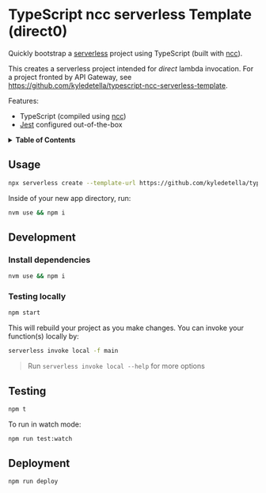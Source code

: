 # TypeScript ncc serverless Template (direct0)

Quickly bootstrap a [serverless](https://serverless.com) project using TypeScript (built with [ncc]()).

This creates a serverless project intended for _direct_ lambda invocation. For a project fronted by API Gateway, see https://github.com/kyledetella/typescript-ncc-serverless-template.

Features:

- TypeScript (compiled using [ncc](https://github.com/zeit/ncc))
- [Jest](https://jestjs.io/) configured out-of-the-box

<details>
<summary><strong>Table of Contents</strong></summary>

- [TypeScript ncc serverless Template (direct0)](#typescript-ncc-serverless-template-direct0)
  - [Usage](#usage)
  - [Development](#development)
    - [Install dependencies](#install-dependencies)
    - [Testing locally](#testing-locally)
  - [Testing](#testing)
  - [Deployment](#deployment)

</details>

## Usage

```sh
npx serverless create --template-url https://github.com/kyledetella/typescript-ncc-serverless-template-direct --path <your_app> && cd <your_app>
```

Inside of your new app directory, run:

```sh
nvm use && npm i
```

## Development

### Install dependencies

```bash
nvm use && npm i
```

### Testing locally

```sh
npm start
```

This will rebuild your project as you make changes. You can invoke your function(s) locally by:

```sh
serverless invoke local -f main
```

> Run `serverless invoke local --help` for more options

## Testing

```sh
npm t
```

To run in watch mode:

```sh
npm run test:watch
```

## Deployment

```bash
npm run deploy
```
